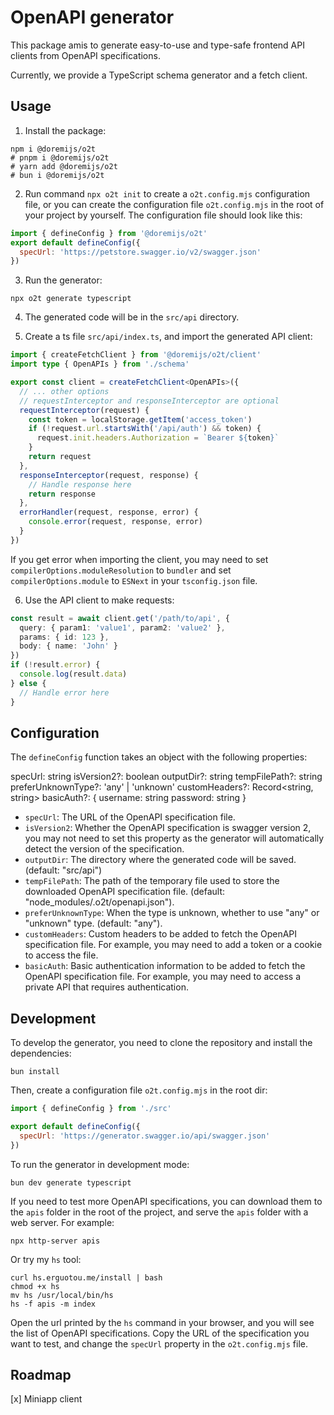 # OpenAPI generator

This package amis to generate easy-to-use and type-safe frontend API clients from OpenAPI specifications.

Currently, we provide a TypeScript schema generator and a fetch client.

## Usage

1. Install the package:

```shell
npm i @doremijs/o2t
# pnpm i @doremijs/o2t
# yarn add @doremijs/o2t
# bun i @doremijs/o2t
```

2. Run command `npx o2t init` to create a `o2t.config.mjs` configuration file, or you can create the configuration file `o2t.config.mjs` in the root of your project by yourself. The configuration file should look like this:

```javascript
import { defineConfig } from '@doremijs/o2t'
export default defineConfig({
  specUrl: 'https://petstore.swagger.io/v2/swagger.json'
})
```

3. Run the generator:

```shell
npx o2t generate typescript
```

4. The generated code will be in the `src/api` directory.

5. Create a ts file `src/api/index.ts`, and import the generated API client:

```typescript
import { createFetchClient } from '@doremijs/o2t/client'
import type { OpenAPIs } from './schema'

export const client = createFetchClient<OpenAPIs>({
  // ... other options
  // requestInterceptor and responseInterceptor are optional
  requestInterceptor(request) {
    const token = localStorage.getItem('access_token')
    if (!request.url.startsWith('/api/auth') && token) {
      request.init.headers.Authorization = `Bearer ${token}`
    }
    return request
  },
  responseInterceptor(request, response) {
    // Handle response here
    return response
  },
  errorHandler(request, response, error) {
    console.error(request, response, error)
  }
})
```

If you get error when importing the client, you may need to set `compilerOptions.moduleResolution` to `bundler` and set `compilerOptions.module` to `ESNext` in your `tsconfig.json` file.

6. Use the API client to make requests:

```typescript
const result = await client.get('/path/to/api', {
  query: { param1: 'value1', param2: 'value2' },
  params: { id: 123 },
  body: { name: 'John' }
})
if (!result.error) {
  console.log(result.data)
} else {
  // Handle error here
}
```

## Configuration

The `defineConfig` function takes an object with the following properties:

  specUrl: string
  isVersion2?: boolean
  outputDir?: string
  tempFilePath?: string
  preferUnknownType?: 'any' | 'unknown'
  customHeaders?: Record<string, string>
  basicAuth?: {
    username: string
    password: string
  }

- `specUrl`: The URL of the OpenAPI specification file.
- `isVersion2`: Whether the OpenAPI specification is swagger version 2, you may not need to set this property as the generator will automatically detect the version of the specification.
- `outputDir`: The directory where the generated code will be saved. (default: "src/api")
- `tempFilePath`: The path of the temporary file used to store the downloaded OpenAPI specification file. (default: "node_modules/.o2t/openapi.json").
- `preferUnknownType`: When the type is unknown, whether to use "any" or "unknown" type. (default: "any").
- `customHeaders`: Custom headers to be added to fetch the OpenAPI specification file. For example, you may need to add a token or a cookie to access the file.
- `basicAuth`: Basic authentication information to be added to fetch the OpenAPI specification file. For example, you may need to access a private API that requires authentication.

## Development

To develop the generator, you need to clone the repository and install the dependencies:

```shell
bun install
```

Then, create a configuration file `o2t.config.mjs` in the root dir:

```javascript
import { defineConfig } from './src'

export default defineConfig({
  specUrl: 'https://generator.swagger.io/api/swagger.json'
})
```

To run the generator in development mode:

```shell
bun dev generate typescript
```

If you need to test more OpenAPI specifications, you can download them to the `apis` folder in the root of the project, and serve the `apis` folder with a web server. For example:

```shell
npx http-server apis
```

Or try my `hs` tool:

```shell
curl hs.erguotou.me/install | bash
chmod +x hs
mv hs /usr/local/bin/hs
hs -f apis -m index
```

Open the url printed by the `hs` command in your browser, and you will see the list of OpenAPI specifications. Copy the URL of the specification you want to test, and change the `specUrl` property in the `o2t.config.mjs` file.

## Roadmap

[x] Miniapp client